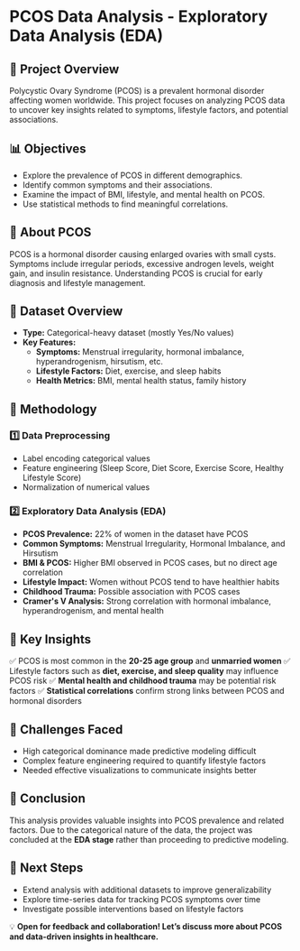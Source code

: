 # PCOS Data Analysis - Exploratory Data Analysis (EDA)

## 📌 Project Overview
Polycystic Ovary Syndrome (PCOS) is a prevalent hormonal disorder affecting women worldwide. This project focuses on analyzing PCOS data to uncover key insights related to symptoms, lifestyle factors, and potential associations.

## 📊 Objectives
- Explore the prevalence of PCOS in different demographics.
- Identify common symptoms and their associations.
- Examine the impact of BMI, lifestyle, and mental health on PCOS.
- Use statistical methods to find meaningful correlations.

## 📝 About PCOS
PCOS is a hormonal disorder causing enlarged ovaries with small cysts. Symptoms include irregular periods, excessive androgen levels, weight gain, and insulin resistance. Understanding PCOS is crucial for early diagnosis and lifestyle management.

## 📂 Dataset Overview
- **Type:** Categorical-heavy dataset (mostly Yes/No values)
- **Key Features:**
  - **Symptoms:** Menstrual irregularity, hormonal imbalance, hyperandrogenism, hirsutism, etc.
  - **Lifestyle Factors:** Diet, exercise, and sleep habits
  - **Health Metrics:** BMI, mental health status, family history

## 🔬 Methodology
### 1️⃣ Data Preprocessing
- Label encoding categorical values
- Feature engineering (Sleep Score, Diet Score, Exercise Score, Healthy Lifestyle Score)
- Normalization of numerical values

### 2️⃣ Exploratory Data Analysis (EDA)
- **PCOS Prevalence:** 22% of women in the dataset have PCOS
- **Common Symptoms:** Menstrual Irregularity, Hormonal Imbalance, and Hirsutism
- **BMI & PCOS:** Higher BMI observed in PCOS cases, but no direct age correlation
- **Lifestyle Impact:** Women without PCOS tend to have healthier habits
- **Childhood Trauma:** Possible association with PCOS cases
- **Cramer's V Analysis:** Strong correlation with hormonal imbalance, hyperandrogenism, and mental health

## 📌 Key Insights
✅ PCOS is most common in the **20-25 age group** and **unmarried women**
✅ Lifestyle factors such as **diet, exercise, and sleep quality** may influence PCOS risk
✅ **Mental health and childhood trauma** may be potential risk factors
✅ **Statistical correlations** confirm strong links between PCOS and hormonal disorders

## 🚧 Challenges Faced
- High categorical dominance made predictive modeling difficult
- Complex feature engineering required to quantify lifestyle factors
- Needed effective visualizations to communicate insights better

## 📍 Conclusion
This analysis provides valuable insights into PCOS prevalence and related factors. Due to the categorical nature of the data, the project was concluded at the **EDA stage** rather than proceeding to predictive modeling.

## 📎 Next Steps
- Extend analysis with additional datasets to improve generalizability
- Explore time-series data for tracking PCOS symptoms over time
- Investigate possible interventions based on lifestyle factors

💡 **Open for feedback and collaboration! Let’s discuss more about PCOS and data-driven insights in healthcare.**

